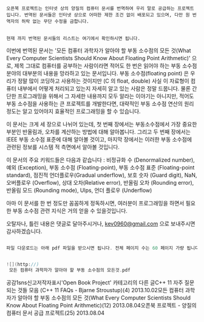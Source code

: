 

```warning

오픈북 프로젝트는 인터넷 상의 양질의 컴퓨터 문서를 번역하여 우리 말로 공급하는 프로젝트 입니다. 번역된 문서들은 인터넷 상으로 어떠한 제한 조건 없이 배포되고 있으며, 다만 원 번역자의 허락 없는 무단 수정을 금합니다. 


현재 까지 번역된 문서들의 리스트는 여기에서 확인하시면 됩니다.

```






이번에 번역된 문서는 '모든 컴퓨터 과학자가 알아야 할 부동 소수점의 모든 것(What Every Computer Scientists Should Know About Floating Point Arithmetic)' 으로, 제목 그대로 컴퓨터를 공부하는 사람이라면 적어도 한 번은 읽어야 하는 부동 소수점 분야의 대부분의 내용을 망라하고 있는 문서입니다. 부동 소수점(floating point) 은 우리가 정말 많이 코딩하고 사용하는 것이지만 (C 의 float, double) 사실 이 자료형이 컴퓨터 내부에서 어떻게 처리되고 있는지 자세히 알고 있는 사람은 정말 드뭅니다. 물론 간단한 프로그래밍을 위해서 그 자세한 내용까지 모두 알라는 이야기는 아니지만, 적어도 부동 소수점을 사용하는 큰 프로젝트를 개발한다면, 대략적인 부동 소수점 연산의 원리 정도는 알고 있어야지 효율적인 프로그래밍을 할 수 있습니다. 


이 문서는 크게 세 장으로 나뉘어 있는데, 첫 번째 장에서는 부동소수점에서 가장 중요한 부분인 반올림과, 오차를 계산하는 방법에 대해 알아봅니다. 그리고 두 번째 장에서는 IEEE 부동 소수점 표준에 대해 알아볼 것이고, 마지막 장에서는 이러한 부동 소수점에 관련된 정보를 시스템 적 측면에서 알아볼 것입니다. 


이 문서의 주요 키워드들은 다음과 같습니다 : 비정규화 수 (Denormalized number), 예외 (Exception), 부동 소수점 (Floating-point), 부동 소수점 표준 (Floating-point standard), 점진적 언더플로우(Gradual underflow), 보호 숫자 (Guard digit), NaN, 오버플로우 (Overflow), 상대 오차(Relative error), 반올림 오차 (Rounding error), 반올림 모드 (Rounding mode), Ulps, 언더 플로우 (Underflow)


아마 이 문서를 한 번 정도만 꼼꼼하게 정독하시면, 여러분이 프로그래밍을 하면서 필요한 부동 소수점 관련 지식은 거의 얻을 수 있을것입니다. 


오탈자나, 틀린 내용은 댓글로 달아주시거나, kev0960@gmail.com 으로 보내주시면 감사하겠습니다. 

```cpp

파일 다운로드는 아래 pdf 파일을 받으시면 됩니다. 전체 페이지 수는 60 페이지 가량 됩니다. 


![](http://)
 모든 컴퓨터 과학자가 알아야 할 부동 소수점의 모든것.pdf


```


공감1sns신고저작자표시'Open Book Project' 카테고리의 다른 글C++ 11 자주 질문되는 것들 모음 (C++ 11 FAQs - Bjarne Stroustup)(4)
2013.10.02모든 컴퓨터 과학자가 알아야 할 부동 소수점의 모든 것(What Every Computer Scientists Should Know About Floating Point Arithmetic)(12)
2013.08.04오픈북 프로젝트 - 양질의 컴퓨터 문서 공급 프로젝트(25)
2013.08.04

